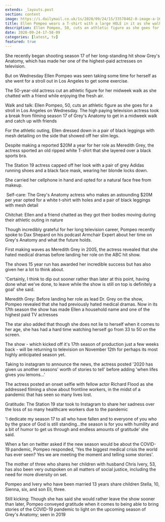```yaml
---
extends: _layouts.post
section: content
image: https://i.dailymail.co.uk/1s/2020/09/24/15/33578462-0-image-a-16_1600959567636.jpg 
title: Ellen Pompeo wears a T-shirt with a large HOLE in it as she walks with friends in LA 
description: Ellen Pompeo, 50, cuts an athletic figure as she goes for a stroll in Los Angeles on Wednesday. The Greys Anatomy actress got in a midweek walk with friends during a break from filming  season 17 of the hit show 
date: 2020-09-24-17-58-09 
categories: [latest, tv] 
featured: true 
--- 
```

She recently began shooting season 17 of her long-standing hit show Grey's Anatomy, which has made her one of the highest-paid actresses on television.  

But on Wednesday Ellen Pompeo was seen taking some time for herself as she went for a stroll out in Los Angeles to get some exercise.  

The 50-year-old actress cut an athletic figure for her midweek walk as she chatted with a friend while enjoying the fresh air. 

Walk and talk: Ellen Pompeo, 50, cuts an athletic figure as she goes for a stroll in Los Angeles on Wednesday. The high paying television actress took a break from filming season 17 of Grey's Anatomy to get in a midweek walk and catch up with friends

For the athletic outing, Ellen dressed down in a pair of black leggings with mesh detailing on the side that showed off her slim legs. 

Despite making a reported $20M a year for her role as Meredith Grey, the actress sported an old ripped white T-shirt that she layered over a black sports bra. 

The Station 19 actress capped off her look with a pair of grey Adidas running shoes and a black face mask, wearing her blonde locks down. 

She carried her cellphone in hand and opted for a natural face free from makeup.  

 Self-care: The Grey's Anatomy actress who makes an astounding $20M per year opted for a white t-shirt with holes and a pair of black leggings with mesh detail

Chitchat: Ellen and a friend chatted as they got their bodies moving during their athletic outing in nature

Though incredibly grateful for her long television career, Pompeo recently spoke to Dax Shepard on his podcast Armchair Expert about her time on Grey's Anatomy and what the future holds. 

First making waves as Meredith Grey in 2005, the actress revealed that she hated medical dramas before landing her role on the ABC hit show. 

The shows 15 year run has awarded her incredible success but has also given her a lot to think about. 

'Certainly, I think to dip out sooner rather than later at this point, having done what we've done, to leave while the show is still on top is definitely a goal' she said. 

Meredith Grey: Before landing her role as lead Dr. Grey on the show, Pompeo revealed that she had previously hated medical dramas. Now in its 17th season the show has made Ellen a household name and one of the highest paid TV actresses 

The star also added that though she does not lie to herself when it comes to her age, she has had a hard time watching herself go from 33 to 50 on the screen. 

The show - which kicked off it's 17th season of production just a few weeks back - will be returning to television on November 12th for perhaps its most highly anticipated season yet. 

Taking to instagram to announce the news, the actress posted '2020 has given us another seasons' worth of stories to tell' before adding 'when lifes gives you lemons...' 

The actress posted an onset selfie with fellow actor Richard Flood as she addressed filming a show about frontline workers, in the midst of a pandemic that has seen so many lives lost.  

Gratitude: The Station 19 star took to Instagram to share her sadness over the loss of so many healthcare workers due to the pandemic 

'I dedicate my season 17 to all who have fallen and to everyone of you who by the grace of God is still standing...the season is for you with humility and a bit of humor to get us through and endless amounts of gratitude' she said.  

When a fan on twitter asked if the new season would be about the COVID-19 pandemic, Pompeo responded, 'Yes the biggest medical crisis the world has ever seen? Yes we are meeting the moment and telling some stories'.

The mother of three who shares her children with husband Chris Ivery, 53, has also been very outspoken on all matters of social justice, including the need for more diversity on set. 

Pompeo and Ivery who have been married 13 years share children Stella, 10, Sienna, six, and son Eli, three.  

Still kicking: Though she has said she would rather leave the show sooner than later, Pompeo conveyed gratitude when it comes to being able to bring stories of the COVID-19 pandemic to light on the upcoming season of Grey's Anatomy; seen in 2019

